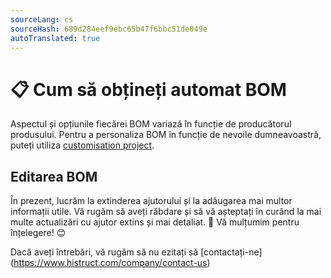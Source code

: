 ```yaml
---
sourceLang: cs
sourceHash: 689d284eef9ebc65b47f6bbc51de049e
autoTranslated: true
---
```


# 📋 Cum să obțineți automat BOM
Aspectul și opțiunile fiecărei BOM variază în funcție de producătorul produsului. Pentru a personaliza BOM în funcție de nevoile dumneavoastră, puteți utiliza [customisation project](customisationProject.md).

## Editarea BOM

În prezent, lucrăm la extinderea ajutorului și la adăugarea mai multor informații utile. Vă rugăm să aveți răbdare și să vă așteptați în curând la mai multe actualizări cu ajutor extins și mai detaliat. 🚀 Vă mulțumim pentru înțelegere! 😊


Dacă aveți întrebări, vă rugăm să nu ezitați să [contactați-ne] (https://www.histruct.com/company/contact-us)
